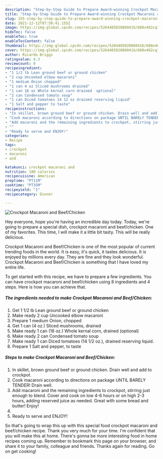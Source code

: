 ```yaml
---
description: "Step-by-Step Guide to Prepare Award-winning Crockpot Macaroni and Beef/Chicken"
title: "Step-by-Step Guide to Prepare Award-winning Crockpot Macaroni and Beef/Chicken"
slug: 155-step-by-step-guide-to-prepare-award-winning-crockpot-macaroni-and-beef-chicken
date: 2021-12-12T07:50:41.155Z
image: https://img-global.cpcdn.com/recipes/5264485020860416/680x482cq70/crockpot-macaroni-and-beefchicken-recipe-main-photo.jpg
hideToc: false
enableToc: true
enableTocContent: false
thumbnail: https://img-global.cpcdn.com/recipes/5264485020860416/680x482cq70/crockpot-macaroni-and-beefchicken-recipe-main-photo.jpg
cover: https://img-global.cpcdn.com/recipes/5264485020860416/680x482cq70/crockpot-macaroni-and-beefchicken-recipe-main-photo.jpg
author: Ricardo Briggs
ratingvalue: 4.3
reviewcount: 8
recipeingredient:
- "1 1/2 lb Lean ground beef or ground chicken"
- "2 cup Uncooked elbow macaroni"
- "1 medium Onion chopped"
- "1 can 4 oz Sliced mushrooms drained"
- "1 can 16 oz Whole kernal corn drained  optional"
- "2 can Condensed tomato soup"
- "1 can Diced tomatoes 14 12 oz drained reserving liquid"
- "1 Salt and pepper to taste"
recipeinstructions:
- "In skillet, brown ground beef or ground chicken. Drain well and add to crockpot."
- "Cook macaroni according to directions on package UNTIL BARELY TENDER! Drain well."
- "Add macaroni and the remaining ingredients to crockpot, stirring just enough to blend. Cover and cook on low 4-6 hours or on high 2-3 hours, adding reserved juice as needed. Great with some bread and butter! Enjoy!"
- ""
- "Ready to serve and ENJOY!"
categories:
- Recipe
tags:
- crockpot
- macaroni
- and

katakunci: crockpot macaroni and 
nutrition: 180 calories
recipecuisine: American
preptime: "PT11M"
cooktime: "PT35M"
recipeyield: "1"
recipecategory: Dinner

---
```



![Crockpot Macaroni and Beef/Chicken](https://img-global.cpcdn.com/recipes/5264485020860416/680x482cq70/crockpot-macaroni-and-beefchicken-recipe-main-photo.jpg)

Hey everyone, hope you're having an incredible day today. Today, we're going to prepare a special dish, crockpot macaroni and beef/chicken. One of my favorites. This time, I will make it a little bit tasty. This will be really delicious.



Crockpot Macaroni and Beef/Chicken is one of the most popular of current trending foods in the world. It is easy, it's quick, it tastes delicious. It is enjoyed by millions every day. They are fine and they look wonderful. Crockpot Macaroni and Beef/Chicken is something that I have loved my entire life.


To get started with this recipe, we have to prepare a few ingredients. You can have crockpot macaroni and beef/chicken using 8 ingredients and 4 steps. Here is how you can achieve that.

<!--inarticleads1-->

##### The ingredients needed to make Crockpot Macaroni and Beef/Chicken:

1. Get 1 1/2 lb Lean ground beef or ground chicken
1. Make ready 2 cup Uncooked elbow macaroni
1. Prepare 1 medium Onion, chopped
1. Get 1 can (4 oz.) Sliced mushrooms, drained
1. Make ready 1 can (16 oz.) Whole kernal corn, drained  (optional)
1. Make ready 2 can Condensed tomato soup
1. Make ready 1 can Diced tomatoes (14 1/2 oz.), drained reserving liquid.
1. Prepare 1 Salt and pepper, to taste




<!--inarticleads2-->

##### Steps to make Crockpot Macaroni and Beef/Chicken:

1. In skillet, brown ground beef or ground chicken. Drain well and add to crockpot.
1. Cook macaroni according to directions on package UNTIL BARELY TENDER! Drain well.
1. Add macaroni and the remaining ingredients to crockpot, stirring just enough to blend. Cover and cook on low 4-6 hours or on high 2-3 hours, adding reserved juice as needed. Great with some bread and butter! Enjoy!
1. 
1. Ready to serve and ENJOY!



So that's going to wrap this up with this special food crockpot macaroni and beef/chicken recipe. Thank you very much for your time. I'm confident that you will make this at home. There's gonna be more interesting food in home recipes coming up. Remember to bookmark this page on your browser, and share it to your family, colleague and friends. Thanks again for reading. Go on get cooking!
